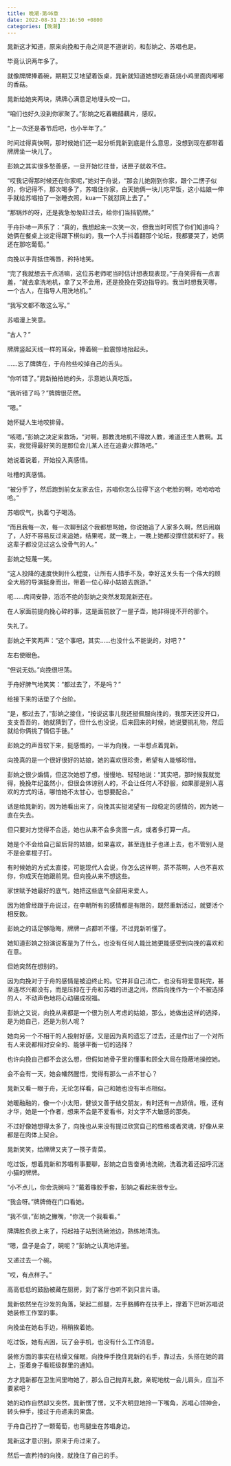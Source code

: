 ```yaml
---
title: 晚潮-第46章
date: 2022-08-31 23:16:50 +0800
categories: [晚潮]
---
```


晁新这才知道，原来向挽和于舟之间是不道谢的，和彭姠之、苏唱也是。

毕竟认识两年多了。

就像牌牌捧着碗，期期艾艾地望着饭桌，晁新就知道她想吃香菇烧小鸡里面肉嘟嘟的香菇。

晁新给她夹两块，牌牌心满意足地埋头咬一口。

“咱们也好久没到你家聚了。”彭姠之吃着糖醋藕片，感叹。

“上一次还是春节后吧，也小半年了。”

时间过得真快啊，那时候她们还一起分析晁新到底是什么意思，没想到现在都带着牌牌坐一块儿了。

彭姠之其实很多愁善感，一旦开始忆往昔，话匣子就收不住。

“哎我记得那时候还在你家呢，”她对于舟说，“那会儿她刚到你家，跟个二愣子似的，你记得不，那次喝多了，苏唱住你家，白天她俩一块儿吃早饭，这小姑娘一伸手就给苏唱拍了一张睡衣照，kua一下就怼网上去了。”

“那锅炸的呀，还是我急匆匆赶过去，给你们当挡箭牌。”

于舟扑哧一声乐了：“真的，我想起来一次笑一次，但我当时可慌了你们知道吗？她俩在餐桌上淡定得跟下棋似的，我一个人手抖着翻那个论坛，我都要哭了，她俩还在那吃葡萄。”

向挽以手背抵住嘴唇，矜持地笑。

“完了我就想去干点活嘛，这位苏老师呢当时估计想表现表现，”于舟笑得有一点害羞，“就去拿洗地机，拿了又不会用，还是挽挽在旁边指导的。我当时想我天哪，一个古人，在指导人用洗地机。”

“我写文都不敢这么写。”

苏唱漫上笑意。

“古人？”

牌牌竖起天线一样的耳朵，捧着碗一脸震惊地抬起头。

……忘了牌牌在，于舟险些咬掉自己的舌头。

“你听错了。”晁新拍拍她的头，示意她认真吃饭。

“我听错了吗？”牌牌很茫然。

“嗯。”

她怀疑人生地咬排骨。

“咳嗯，”彭姠之决定来救场，“对啊，那教洗地机不得故人教，难道还生人教啊。其实，我觉得最好笑的是那位会儿某人还在追妻火葬场吧。”

她说着说着，开始投入真感情。

吐槽的真感情。

“被分手了，然后跑到前女友家去住，苏唱你怎么拉得下这个老脸的啊，哈哈哈哈哈。”

苏唱叹气，执着勺子喝汤。

“而且我每一次，每一次聊到这个我都想骂她，你说她追了人家多久啊，然后闹崩了，人好不容易反过来追她，结果呢，就一晚上，一晚上她都没撑住就和好了。我这辈子都没见过这么没骨气的人。”

彭姠之轻蔑一笑。

“这人投降的速度快到什么程度，让所有人措手不及，幸好这关头有一个伟大的顾全大局的导演挺身而出，带着一位心碎小姑娘去旅游。”

呃……席间安静，滔滔不绝的彭姠之突然发现晁新还在。

在人家面前提向挽心碎的事，这是面前放了一屋子壶，她非得提不开的那个。

失礼了。

彭姠之干笑两声：“这个事吧，其实……也没什么不能说的，对吧？”

左右使眼色。

“但说无妨。”向挽很坦荡。

于舟好脾气地笑笑：“都过去了，不是吗？”

给接下来的话垫了个台阶。

“是，都过去了，”彭姠之接住，“按说这事儿我还挺佩服向挽的，我那天还没开口，支支吾吾的，她就猜到了，但什么也没说，后来回来的时候，她说要挑礼物，然后就给你俩挑了情侣手链。”

彭姠之的声音软下来，挺感慨的，一半为向挽，一半想点着晁新。

向挽真的是一个很好很好的姑娘，她的喜欢很珍贵，希望有人能够珍惜。

彭姠之很少煽情，但这次她想了想，慢慢地、轻轻地说：“其实吧，那时候我就觉得，挽挽年纪虽然小，但很会体谅别人的，不会让任何人不舒服，如果那是别人喜欢的方式的话，哪怕她不太甘心，也想要配合。”

话是给晁新的，因为她看出来了，向挽其实挺渴望有一段稳定的感情的，因为她一直在失去。

但只要对方觉得不合适，她也从来不会多贪图一点，或者多打算一点。

她是个不会给自己留后背的姑娘，如果喜欢，甚至连肚子也递上去，也不管别人是不是会拿棍子打。

有时候她的方式太直接，可能现代人会说，你怎么这样啊，茶不茶啊，人也不喜欢你，你成天在她跟前晃。但向挽从来不想这些。

家世赋予她最好的底气，她把这些底气全部用来爱人。

因为她曾经跟于舟说过，在李朝所有的感情都是有限的，既然重新活过，就要活个相反数。

彭姠之的话足够隐晦，牌牌一点都听不懂，不过晁新听懂了。

她知道彭姠之扮演说客是为了什么，也没有任何人能比她更能感受到向挽的喜欢和在意。

但她突然在想别的。

因为向挽对于于舟的感情是被迫终止的。它并非自己消亡，也没有将爱意耗完，甚至连尽兴都没有，而是压抑在于舟和苏唱的进退之间，然后向挽作为一个不被选择的人，不动声色地将心动碾成祝福。

彭姠之又说，向挽从来都是一个很为别人考虑的姑娘，那么，她做出这样的选择，是为她自己，还是为别人呢？

她向另一个不相干的人投射好感，又是因为真的遗忘了过去，还是作出了一个对所有人来说都相对安全的、能够平衡一切的选择？

也许向挽自己都不会这么想，但假如她骨子里的懂事和顾全大局在隐蔽地操控她。

会不会有一天，她会幡然醒悟，觉得有那么一点不甘心？

晁新又看一眼于舟，无论怎样看，自己和她也没有半点相似。

她暖融融的，像一个小太阳，健谈又善于结交朋友，有时还有一点娇俏。哦，还有才华，她是一个作者，想来不会是不爱看书，对文字不大敏感的那类。

不过好像她想得太多了，向挽也从来没有提过欣赏自己的性格或者灵魂，好像从来都是在肉体上契合。

晁新笑笑，给牌牌又夹了一筷子青菜。

吃过饭，想着晁新和苏唱有事要聊，彭姠之自告奋勇地洗碗，洗着洗着还招呼沉迷小猫的牌牌。

“小不点儿，你会洗碗吗？”戴着橡胶手套，彭姠之看起来很专业。

“我会呀。”牌牌倚在门口看她。

“我不信，”彭姠之撇嘴，“你洗一个我看看。”

牌牌胜负欲上来了，捋起袖子站到洗碗池边，熟练地清洗。

“嗯，盘子是会了，碗呢？”彭姠之认真地评鉴。

又递过去一个碗。

“哎，有点样子。”

高高低低的鼓励被藏在厨房，到了客厅也听不到只言片语。

晁新依然坐在沙发的角落，架起二郎腿，左手胳膊杵在扶手上，撑着下巴听苏唱说她装修工作室的事。

向挽坐在她右手边，稍稍挨着她。

吃过饭，她有点困，玩了会手机，也没有什么工作消息。

装修方面的事实在枯燥又催眠，向挽伸手挽住晁新的右手，靠过去，头搭在她的肩上，歪着身子看班级群里的通知。

方才晁新都在卫生间里吻她了，那么自己抛弃礼数，亲昵地枕一会儿肩头，应当不要紧吧？

她的动作自然却又突然，晁新愣了愣，又不大明显地拎一下嘴角，苏唱心领神会，转头伸手，接过于舟递来的果盘。

于舟自己拧了一颗葡萄，也弯腿坐在苏唱身边。

晁新这才意识到，原来于舟过来了。

然后一直矜持的向挽，就挽住了自己的手。

